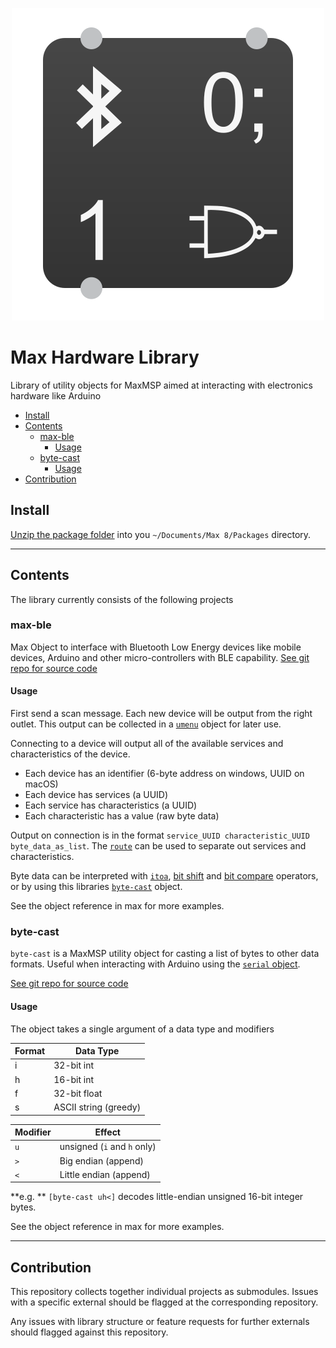 <p align="center">
  <img src="max-package/max-hardware-library/icon.png" />
</p>


# Max Hardware Library


Library of utility objects for MaxMSP aimed at interacting with electronics hardware like Arduino



-   [Install](#install)
-   [Contents](#contents)
    -   [max-ble](#max-ble)
        -   [Usage](#usage)
    -   [byte-cast](#byte-cast)
        -   [Usage](#usage)
-   [Contribution](#contribution)

## Install

[Unzip the package folder](<>) into you `~/Documents/Max 8/Packages` directory.

* * *

## Contents

The library currently consists of the following projects

### max-ble

Max Object to interface with Bluetooth Low Energy devices like mobile devices, Arduino and other micro-controllers with BLE capability. [See git repo for source code](https://github.com/mhamilt/maxmsp-ble)

#### Usage

First send a scan message. Each new device will be output from the right outlet. This output can be collected in a [`umenu`](https://docs.cycling74.com/max8/refpages/umenu) object for later use.

Connecting to a device will output all of the available services and characteristics of the device.

-   Each device has an identifier (6-byte address on windows, UUID on macOS)
-   Each device has services (a UUID)
-   Each service has characteristics (a UUID)
-   Each characteristic has a value (raw byte data)

Output on connection is in the format `service_UUID characteristic_UUID byte_data_as_list`. The [`route`](https://docs.cycling74.com/max8/refpages/route) can be used to separate out services and characteristics.

Byte data can be interpreted with [`itoa`](https://docs.cycling74.com/max8/refpages/itoa), [bit shift](https://docs.cycling74.com/max8/refpages/shiftleft?q=%3C%3C) and [bit compare](https://docs.cycling74.com/max8/refpages/bitor?q=%7C) operators, or by using this libraries [`byte-cast`](<>) object.

See the object reference in max for more examples.

### byte-cast

`byte-cast` is a MaxMSP utility object for casting a list of bytes to other data formats. Useful when interacting with Arduino using the [`serial` object](https://docs.cycling74.com/max8/refpages/serial).

[See git repo for source code](https://github.com/mhamilt/max-byte-cast)

#### Usage

The object takes a single argument of a data type and modifiers

| Format | Data Type             |
| ------ | --------------------- |
| i      | 32-bit int            |
| h      | 16-bit int            |
| f      | 32-bit float          |
| s      | ASCII string (greedy) |

| Modifier | Effect                          |
| -------- | ------------------------------- |
| `u`      | unsigned     (`i` and `h` only) |
| `>`      | Big endian    (append)          |
| `<`      | Little endian (append)          |

**e.g. ** `[byte-cast uh<]` decodes little-endian unsigned 16-bit integer bytes.

See the object reference in max for more examples.

* * *

## Contribution

This repository collects together individual projects as submodules. Issues with a specific external should be flagged at the corresponding repository.

Any issues with library structure or feature requests for further externals should flagged against this repository.
